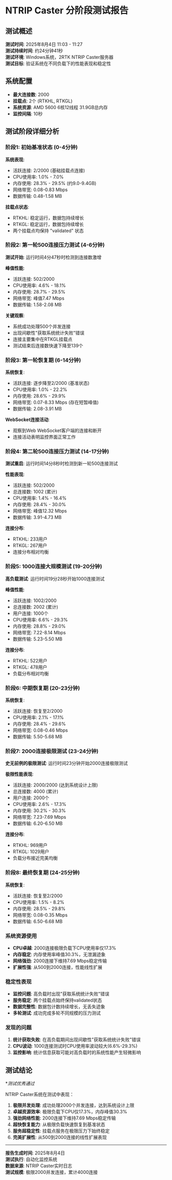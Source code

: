 # NTRIP Caster 分阶段测试报告
## 测试概述

**测试时间**: 2025年8月4日 11:03 - 11:27  
**测试持续时间**: 约24分钟41秒  
**测试环境**: Windows系统，2RTK NTRIP Caster服务器  
**测试目标**: 验证系统在不同负载下的性能表现和稳定性  

## 系统配置

- **最大连接数**: 2000
- **挂载点**: 2个 (RTKHL, RTKGL)
- **系统资源**: AMD 5600 6核12线程 31.9GB总内存
- **监控间隔**: 10秒

## 测试阶段详细分析

### 阶段1: 初始基准状态 (0-4分钟)

**系统表现**:
- 活跃连接: 2/2000 (基础挂载点连接)
- CPU使用率: 1.0% - 7.0%
- 内存使用: 28.3% - 29.5% (约9.0-9.4GB)
- 网络带宽: 0.08-0.83 Mbps
- 数据传输: 0.48-1.58 MB

**挂载点状态**:
- RTKHL: 稳定运行，数据包持续增长
- RTKGL: 稳定运行，数据包持续增长
- 两个挂载点均保持 "validated" 状态

### 阶段2: 第一轮500连接压力测试 (4-6分钟)

**测试开始**: 运行时间4分47秒时检测到连接数激增

**峰值性能**:
- 活跃连接: 502/2000
- CPU使用率: 4.6% - 18.1%
- 内存使用: 28.7% - 29.5%
- 网络带宽: 峰值7.47 Mbps
- 数据传输: 1.58-2.08 MB

**关键观察**:
- 系统成功处理500个并发连接
- 出现间歇性"获取系统统计失败"错误
- 连接主要集中在RTKGL挂载点
- 测试结束后连接数快速下降至139个

### 阶段3: 第一轮恢复期 (6-14分钟)

**系统恢复**:
- 活跃连接: 逐步降至2/2000 (基准状态)
- CPU使用率: 1.0% - 22.2%
- 内存使用: 28.6% - 29.9%
- 网络带宽: 0.07-8.33 Mbps (存在短暂峰值)
- 数据传输: 2.08-3.91 MB

**WebSocket连接活动**:
- 观察到Web WebSocket客户端的连接和断开
- 连接活动表明监控界面正常工作

### 阶段4: 第二轮500连接压力测试 (14-17分钟)

**测试重启**: 运行时间14分8秒时检测到新一轮500连接测试

**性能表现**:
- 活跃连接: 502/2000
- 总连接数: 1002 (累计)
- CPU使用率: 1.4% - 16.4%
- 内存使用: 28.4% - 30.0%
- 网络带宽: 峰值12.32 Mbps
- 数据传输: 3.91-4.73 MB

**连接分布**:
- RTKHL: 233用户
- RTKGL: 267用户
- 连接分布相对均衡

### 阶段5: 1000连接大规模测试 (19-20分钟)

**高负载测试**: 运行时间19分28秒开始1000连接测试

**峰值性能**:
- 活跃连接: 1002/2000
- 总连接数: 2002 (累计)
- 用户连接: 1000个
- CPU使用率: 6.6% - 29.3%
- 内存使用: 28.8% - 29.0%
- 网络带宽: 7.22-8.14 Mbps
- 数据传输: 5.23-5.50 MB

**连接分布**:
- RTKHL: 522用户
- RTKGL: 478用户
- 负载分布相对均衡

### 阶段6: 中期恢复期 (20-23分钟)

**系统恢复**:
- 活跃连接: 恢复至2/2000
- CPU使用率: 2.1% - 17.1%
- 内存使用: 28.4% - 29.6%
- 网络带宽: 0.08-0.46 Mbps
- 数据传输: 5.50-5.68 MB

### 阶段7: 2000连接极限测试 (23-24分钟)

**史无前例的极限测试**: 运行时间23分钟开始2000连接极限测试

**极限性能表现**:
- 活跃连接: 2000/2000 (达到系统设计上限)
- 总连接数: 4000 (累计)
- 用户连接: 2000个
- CPU使用率: 2.6% - 17.3%
- 内存使用: 30.2% - 30.3%
- 网络带宽: 7.23-7.69 Mbps
- 数据传输: 6.20-6.50 MB

**连接分布**:
- RTKHL: 969用户
- RTKGL: 1029用户
- 负载分布接近完美均衡

### 阶段8: 最终恢复期 (24-25分钟)

**系统恢复**:
- 活跃连接: 恢复至2/2000
- CPU使用率: 1.5% - 8.2%
- 内存使用: 28.5% - 29.8%
- 网络带宽: 0.08-0.35 Mbps
- 数据传输: 6.50-6.68 MB


### 系统资源使用
-  **CPU卓越**: 2000连接极限负载下CPU使用率仅17.3%
-  **内存稳定**: 内存使用率峰值30.3%，无泄漏迹象
-  **网络强劲**: 2000连接下维持7.69 Mbps稳定传输
-  **扩展性强**: 从500到2000连接，性能线性扩展

### 稳定性表现
-  **监控问题**: 高负载时出现"获取系统统计失败"错误
-  **服务稳定**: 两个挂载点始终保持validated状态
-  **数据完整性**: 数据包计数持续增长，无丢失迹象
-  **多轮测试**: 成功完成多轮不同规模的压力测试


### 发现的问题
1. **统计获取失败**: 在高负载期间出现间歇性"获取系统统计失败"错误
2. **CPU波动**: 1000连接测试时CPU使用率波动较大(6.6%-29.3%)
3. **监控影响**: 统计信息获取可能对高负载时的系统性能产生轻微影响

## 测试结论

**测试优秀通过*

NTRIP Caster系统在测试中表现：

1. **极限并发处理**: 成功处理2000个并发连接，达到系统设计上限
2. **卓越资源效率**: 极限负载下CPU仅17.3%，内存峰值30.3%
3. **强劲网络性能**: 2000连接下维持7.69 Mbps稳定传输
4. **超快恢复能力**: 从极限负载快速恢复到基准状态
5. **服务超稳定性**: 挂载点服务在极限压力下始终稳定
6. **完美扩展性**: 从500到2000连接的线性扩展表现

---

**报告生成时间**: 2025年8月4日  
**测试执行**: 自动化监控系统  
**数据来源**: NTRIP Caster实时日志  
**测试规模**: 极限2000并发连接，累计4000连接  
